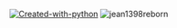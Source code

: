 [![Created-with-python](https://img.shields.io/badge/Made%20with-Python-1f425f.svg)](https://www.python.org/)
![jean1398reborn](https://img.shields.io/badge/a%20jean1398reborn-project-informational)

